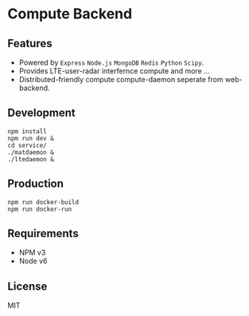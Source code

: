 # Compute Backend

## Features

* Powered by `Express` `Node.js` `MongoDB` `Redis` `Python` `Scipy`.
* Provides LTE-user-radar interfernce compute and more ...
* Distributed-friendly compute compute-daemon seperate from web-backend.

## Development
```
npm install
npm run dev &
cd service/
./matdaemon &
./ltedaemon &
```

## Production
```
npm run docker-build
npm run docker-run
```

## Requirements

* NPM v3
* Node v6

## License

MIT
